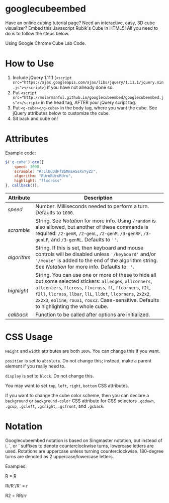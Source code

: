 googlecubeembed
==================

Have an online cubing tutorial page? Need an interactive, easy, 3D cube visualizer? Embed this Javascript Rubik's Cube in HTML5! All you need to do is to follow the steps below.

Using Google Chrome Cube Lab Code.

How to Use
==================

1. Include jQuery 1.11.1 (```<script src="https://ajax.googleapis.com/ajax/libs/jquery/1.11.1/jquery.min.js"></script>```) if you have not already done so.
2. Put ```<script src="http://molarmanful.github.io/googlecubeembed/googlecubeembed.js"></script>``` in the head tag, AFTER your jQuery script tag.
3. Put ```<g-cube></g-cube>``` in the body tag, where you want the cube. See jQuery attributes below to customize the cube.
4. Sit back and cube on!

<cube> Attributes
==================
Example code:
```javascript
$('g-cube').gce({
	speed: 1000,
	scramble: "RrLlUuDdFfBbMmEeSsXxYyZz",
	algorithm: "RUruRUruRUru",
	highlight: "flxcross"
}, callback());
```
| Attribute | Description |
|-----------|-------------|
| _speed_ | Number. Milliseconds needed to perform a turn. Defaults to `1000`. |
| _scramble_ | String. See _Notation_ for more info. Using `/random` is also allowed, but another of these commands is required: `/2-genR`, `/2-genL`, `/2-genM`, `/3-genRF`, `/3-genLF`, and `/3-genRL`. Defaults to `''`. |
| _algorithm_ | String. If this is set, then keyboard and mouse controls will be disabled unless `'/keyboard'` and/or `'/mouse'` is added to the end of the algorithm string. See _Notation_ for more info. Defaults to `''`. |
| _highlight_ | String. You can use one or more of these to hide all but some selected stickers: `alledges`, `allcorners`, `allcenters`, `flcross`, `flxcross`, `fl`, `flcorners`, `f2l`, `f2ll`, `llcross`, `llbar`, `llL`, `lldot`, `llcorners`, `2x2x2`, `2x2x3`, `eoline`, `roux1`, `roux2`. Case-sensitive. Defaults to highlighting the whole cube. |
| _callback_ | Function to be called after options are initialized. |

CSS Usage
==================
`Height` and `width` attributes are both `100%`. You can change this if you want.

`position` is set to `absolute`. Do not change this; instead, make a parent element if you really need to.

`display` is set to `block`. Do not change this.

You may want to set `top`, `left`, `right`, `bottom` CSS attributes.

If you want to change the cube color scheme, then you can declare a `background` or `background-color` CSS attribute for CSS selectors `.gcdown`, `.gcup`, `.gcleft`, `.gcright`, `.gcfront`, and `.gcback`.

Notation
===================
Googlecubeembed notation is based on Singmaster notation, but instead of i, `, or ' suffixes to denote counterclockwise turns, lowercase letters are used. Rotations are uppercase unless turning counterclockwise. 180-degree turns are denoted as 2 uppercase/lowercase letters.

Examples:

R = R

Ri/R`/R' = r

R2 = RR/rr
